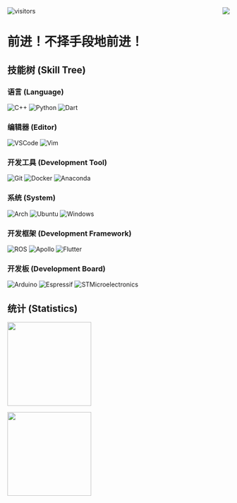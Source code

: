 <img align=right src='https://github.githubassets.com/images/mona-whisper.gif' />

<img src="https://visitor-badge.laobi.icu/badge?page_id=huigang39.huigang39" alt="visitors"/>   

# 前进！不择手段地前进！

## 技能树 (Skill Tree)

### 语言 (Language)
![C++](https://img.shields.io/badge/-CPP-004488?style=for-the-badge&logo=cplusplus&logoColor=white)
![Python](https://img.shields.io/badge/-Python-356f9f?style=for-the-badge&&logo=python&logoColor=white)
![Dart](https://img.shields.io/badge/-Dart-03589c?style=for-the-badge&&logo=dart&logoColor=white)

### 编辑器 (Editor)
![VSCode](https://img.shields.io/badge/-VSCode-007acc?style=for-the-badge&logo=visual-studio-code&logoColor=white)
![Vim](https://img.shields.io/badge/-Vim-019733?style=for-the-badge&&logo=Vim&logoColor=white)

### 开发工具 (Development Tool)
![Git](https://img.shields.io/badge/-Git-f44d27?style=for-the-badge&logo=git&logoColor=white)
![Docker](https://img.shields.io/badge/-Docker-0073ec?style=for-the-badge&logo=docker&logoColor=white)
![Anaconda](https://img.shields.io/badge/-Anaconda-44a833?style=for-the-badge&&logo=Anaconda&logoColor=white)

### 系统 (System)
![Arch](https://img.shields.io/badge/-Arch-1793d1?style=for-the-badge&&logo=archlinux&logoColor=white)
![Ubuntu](https://img.shields.io/badge/-Ubuntu-e95420?style=for-the-badge&&logo=ubuntu&logoColor=white)
![Windows](https://img.shields.io/badge/-Windows-0078d6?style=for-the-badge&&logo=windows&logoColor=white)

### 开发框架 (Development Framework)
![ROS](https://img.shields.io/badge/-ROS-081832?style=for-the-badge&&logo=ros&logoColor=white)
![Apollo](https://img.shields.io/badge/-Apollo-015de7?style=for-the-badge&&logo=apollographql&logoColor=white)
![Flutter](https://img.shields.io/badge/-Flutter-5fc8f8?style=for-the-badge&&logo=flutter&logoColor=white)

### 开发板 (Development Board)
![Arduino](https://img.shields.io/badge/-Arduino-00979d?style=for-the-badge&&logo=arduino&logoColor=white)
![Espressif](https://img.shields.io/badge/-Espressif-e7352c?style=for-the-badge&&logo=Espressif&logoColor=white)
![STMicroelectronics](https://img.shields.io/badge/-STMicroelectronics-03234b?style=for-the-badge&&logo=stmicroelectronics&logoColor=white)

## 统计 (Statistics)
<!--      &hide_border=true           -->
<p align="left"><img height="190px" src="https://github-readme-stats.vercel.app/api?username=huigang39&show_icons=true&theme=buefy&line_height=20&count_private=true&include_all_commits=true" align = "center"/></p><img height="190px" src="https://github-readme-stats.vercel.app/api/top-langs/?username=huigang39&theme=buefy&hide=HTML,Tex&layout=compact" align = "center"/></p>
